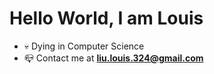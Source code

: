 # Hello World, I am Louis
- 💀 Dying in Computer Science
- 📪 Contact me at **liu.louis.324@gmail.com**